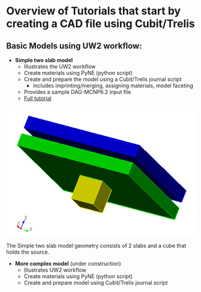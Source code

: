 # Overview of Tutorials that start by creating a CAD file using Cubit/Trelis

## Basic Models using UW2 workflow:

  * __Simple two slab model__ 
    - Illustrates the UW2 workflow
    - Create materials using PyNE (python script)
    - Create and prepare the model using a Cubit/Trelis journal script
      * includes imprinting/merging, assigning materials, model faceting
    - Provides a sample DAG-MCNP6.2 input file
    - [Full tutorial](twoslab.md)
    
![viewshieldblock701](viewshieldblock701.png)<br/></br>
The Simple two slab model geometry consists of 2 slabs and a cube that holds the source.

  * __More complex model__ (under construction)
    - Illustrates UW2 workflow
    - Create materials using PyNE (python script)
    - Create and prepare model using Cubit/Trelis journal script
